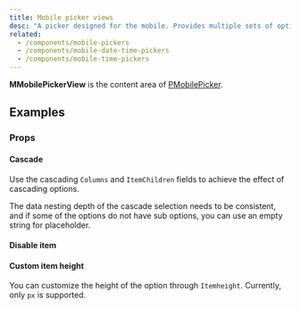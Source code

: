 ```yaml
---
title: Mobile picker views
desc: "A picker designed for the mobile. Provides multiple sets of options for users to choose, and supports single-column selection, multi-column selection and cascading selection."
related:
  - /components/mobile-pickers
  - /components/mobile-date-time-pickers
  - /components/mobile-time-pickers
---
```


**MMobilePickerView** is the content area of [PMobilePicker](/components/mobile-pickers).

## Examples

### Props

#### Cascade

Use the cascading `Columns` and `ItemChildren` fields to achieve the effect of cascading options.

<!--alert:warning-->
The data nesting depth of the cascade selection needs to be consistent, and if some of the options do not have sub
options, you can use an empty string for placeholder.
<!--/alert:warning-->

<masa-example file="Examples.components.mobil_picker_views.Cascade"></masa-example>

#### Disable item

<masa-example file="Examples.components.mobil_picker_views.ItemDisabled"></masa-example>

#### Custom item height

You can customize the height of the option through `Itemheight`. Currently, only `px` is supported.

<masa-example file="Examples.components.mobil_picker_views.ItemHeight"></masa-example>
